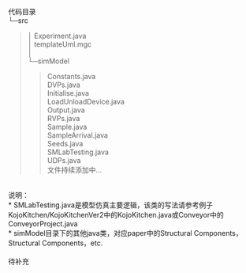 代码目录<br>
└─src<br>
>│  Experiment.java<br>
>│  templateUml.mgc<br>
>│  <br>
>└─simModel<br>
>>Constants.java<br>
>>DVPs.java<br>
>>Initialise.java<br>
>>LoadUnloadDevice.java<br>
>>Output.java<br>
>>RVPs.java<br>
>>Sample.java<br>
>>SampleArrival.java<br>
>>Seeds.java<br>
>>SMLabTesting.java<br>
>>UDPs.java<br>
文件持续添加中...<br>
<br>
说明：<br>
* SMLabTesting.java是模型仿真主要逻辑，该类的写法请参考例子KojoKitchen/KojoKitchenVer2中的KojoKitchen.java或Conveyor中的ConveyorProject.java<br>
* simModel目录下的其他java类，对应paper中的Structural Components，Structural Components，etc.<br>
<br>
待补充<br>
